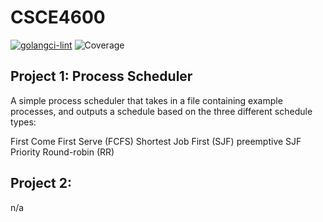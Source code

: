 # CSCE4600
[![golangci-lint](https://github.com/jh125486/CSCE4600/actions/workflows/golangci-lint.yml/badge.svg?branch=main)](https://github.com/jh125486/CSCE4600/actions/workflows/golangci-lint.yml)
![Coverage](https://img.shields.io/badge/Coverage-65.0%25-yellow)

## Project 1: Process Scheduler
A simple process scheduler that takes in a file containing example processes, and outputs a schedule based on the three different schedule types:

First Come First Serve (FCFS)
Shortest Job First (SJF) preemptive
SJF Priority
Round-robin (RR)

## Project 2:
n/a